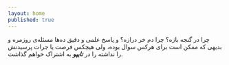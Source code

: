 ```yaml
---
layout: home
published: true
---
```


<p class="pt-1">چرا در گنجه بازه؟ چرا دم خر درازه؟ و پاسخ علمی و دقیق ده‌ها مسئله‌ی روزمره و بدیهی که ممکن است برای هرکس سوال بوده، ولی هیچکس فرصت یا جرات پرسیدنش را نداشته را در <strong><em>تایپو</em></strong> به اشتراک خواهم گذاشت.</p>
